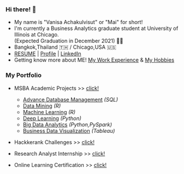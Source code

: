### Hi there! 👋 
- My name is "Vanisa Achakulvisut" or "Mai" for short!
- I'm currently a Business Analytics graduate student at University of Illinois at Chicago. </br>
  (Expected Graduation in December 2021) :woman_student: 
- Bangkok,Thailand :thailand: / Chicago,USA :us:
- [RESUME](https://maimaiva.github.io/resume/) | [Profile](https://maivanisa1.wixsite.com/my-profile) | [LinkedIn](https://www.linkedin.com/in/vanisaachakulvisut/)
- Getting know more about ME! [My Work Experience](https://github.com/maimaiva/MyWorkExperience) & [My Hobbies](https://github.com/maimaiva/MyHobbies/blob/main/README.md)

### My Portfolio 
- MSBA Academic Projects >> [click!](https://github.com/maimaiva/academic-projects-msba)
  - [Advance Database Management](https://github.com/maimaiva/Academic-Projects-MSBA/tree/main/Advance%20Database%20Management) _(SQL)_
  - [Data Mining](https://github.com/maimaiva/Academic-Projects-MSBA/tree/main/DataMining) _(R)_
  - [Machine Learning](https://github.com/maimaiva/Academic-Projects-MSBA/tree/main/MachineLearning) _(R)_
  - [Deep Learning](https://github.com/maimaiva/Academic-Projects-MSBA/tree/main/DeepLearning) _(Python)_
  - [Big Data Analytics](https://github.com/maimaiva/Academic-Projects-MSBA/tree/main/BigDataAnalytics) _(Python,PySpark)_
  - [Business Data Visualization]() _(Tableau)_
 
- Hackkerank Challenges >> [click!](https://github.com/maimaiva/Hackerrank)
- Research Analyst Internship >> [click!](https://github.com/maimaiva/Research-Analyst-Internship)
- Online Learning Certification >> [click!]()
